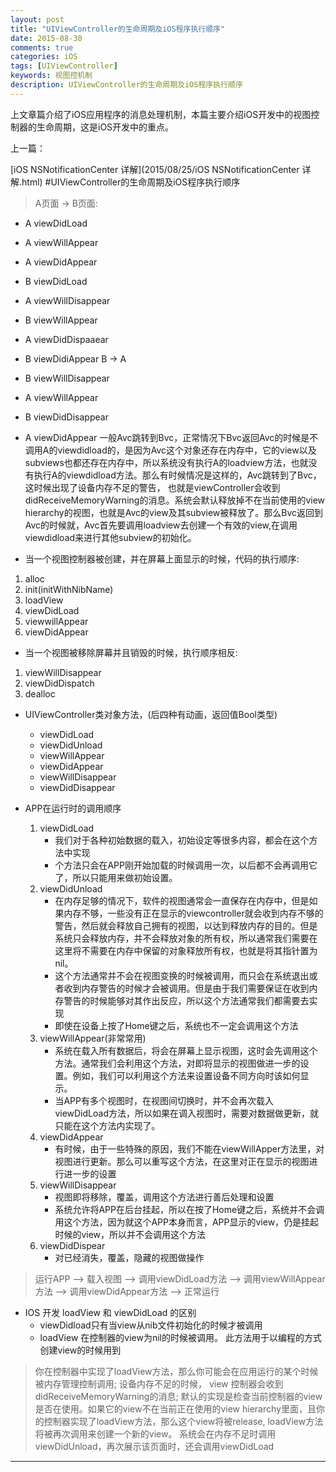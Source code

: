 ```yaml
---
layout: post
title: "UIViewController的生命周期及iOS程序执行顺序"
date: 2015-08-30
comments: true
categories: iOS
tags: [UIViewController]
keywords: 视图控机制 
description: UIViewController的生命周期及iOS程序执行顺序
---
```


上文章篇介绍了iOS应用程序的消息处理机制，本篇主要介绍iOS开发中的视图控制器的生命周期，这是iOS开发中的重点。

上一篇：

[iOS NSNotificationCenter 详解](2015/08/25/iOS NSNotificationCenter 详解.html)
#UIViewController的生命周期及iOS程序执行顺序

> A页面 -> B页面:
  - A viewDidLoad
  - A viewWillAppear
  - A viewDidAppear
  - B viewDidLoad
  - A viewWillDisappear
  - B viewWillAppear
  - A viewDidDispaaear
  - B viewDidiAppear
 B -> A
  - B viewWillDisappear
  - A viewWillAppear
  - B viewDidDisappear
  - A viewDidAppear
 一般Avc跳转到Bvc，正常情况下Bvc返回Avc的时候是不调用A的viewdidload的，是因为Avc这个对象还存在内存中，它的view以及subviews也都还存在内存中，所以系统没有执行A的loadview方法，也就没有执行A的viewdidload方法。那么有时候情况是这样的，Avc跳转到了Bvc，这时候出现了设备内存不足的警告， 也就是viewController会收到didReceiveMemoryWarning的消息。系统会默认释放掉不在当前使用的view hierarchy的视图，也就是Avc的view及其subview被释放了。那么Bvc返回到Avc的时候就，Avc首先要调用loadview去创建一个有效的view,在调用viewdidload来进行其他subview的初始化。 
 

- 当一个视图控制器被创建，并在屏幕上面显示的时候，代码的执行顺序:
 1. alloc	
 2. init(initWithNibName)
 3. loadView
 4. viewDidLoad
 5. viewwillAppear
 6. viewDidAppear

- 当一个视图被移除屏幕并且销毁的时候，执行顺序相反:
 1. viewWillDisappear
 2. viewDidDispatch
 3. dealloc
 
- UIViewController类对象方法，(后四种有动画，返回值Bool类型)
	- viewDidLoad
	- viewDidUnload
	- viewWillAppear
	- viewDidAppear
	- viewWillDisappear
	- viewDidDisappear

- APP在运行时的调用顺序
	1. viewDidLoad
		 - 我们对于各种初始数据的载入，初始设定等很多内容，都会在这个方法中实现
		 - 个方法只会在APP刚开始加载的时候调用一次，以后都不会再调用它了，所以只能用来做初始设置。
	2. viewDidUnload
		 - 在内存足够的情况下，软件的视图通常会一直保存在内存中，但是如果内存不够，一些没有正在显示的viewcontroller就会收到内存不够的警告，然后就会释放自己拥有的视图，以达到释放内存的目的。但是系统只会释放内存，并不会释放对象的所有权，所以通常我们需要在这里将不需要在内存中保留的对象释放所有权，也就是将其指针置为nil。
		 - 这个方法通常并不会在视图变换的时候被调用，而只会在系统退出或者收到内存警告的时候才会被调用。但是由于我们需要保证在收到内存警告的时候能够对其作出反应，所以这个方法通常我们都需要去实现
		 - 即使在设备上按了Home键之后，系统也不一定会调用这个方法
	3. viewWillAppear(非常常用)
		 - 系统在载入所有数据后，将会在屏幕上显示视图，这时会先调用这个方法。通常我们会利用这个方法，对即将显示的视图做进一步的设置。例如，我们可以利用这个方法来设置设备不同方向时该如何显示。
		 - 当APP有多个视图时，在视图间切换时，并不会再次载入viewDidLoad方法，所以如果在调入视图时，需要对数据做更新，就只能在这个方法内实现了。
	4. viewDidAppear
		 -  有时候，由于一些特殊的原因，我们不能在viewWillApper方法里，对视图进行更新。那么可以重写这个方法，在这里对正在显示的视图进行进一步的设置
	5. viewWillDisappear
		 - 视图即将移除，覆盖，调用这个方法进行善后处理和设置
		 - 系统允许将APP在后台挂起，所以在按了Home键之后，系统并不会调用这个方法，因为就这个APP本身而言，APP显示的view，仍是挂起时候的view，所以并不会调用这个方法
	6. viewDidDispear
		 - 对已经消失，覆盖，隐藏的视图做操作

 > 运行APP —> 载入视图 —> 调用viewDidLoad方法 —> 调用viewWillAppear方法 —> 调用viewDidAppear方法 —>   正常运行 

- IOS 开发 loadView 和 viewDidLoad 的区别
	- viewDidload只有当view从nib文件初始化的时候才被调用
	- loadView 在控制器的view为nil的时候被调用。 此方法用于以编程的方式创建view的时候用到

 > 你在控制器中实现了loadView方法，那么你可能会在应用运行的某个时候被内存管理控制调用;
 	设备内存不足的时候， view 控制器会收到didReceiveMemoryWarning的消息;
 	默认的实现是检查当前控制器的view是否在使用。如果它的view不在当前正在使用的view hierarchy里面，且你的控制器实现了loadView方法，那么这个view将被release, loadView方法将被再次调用来创建一个新的view。
 	系统会在内存不足时调用viewDidUnload，再次展示该页面时，还会调用viewDidLoad

***
